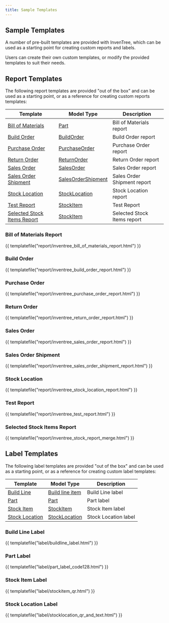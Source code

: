 ```yaml
---
title: Sample Templates
---
```


## Sample Templates

A number of pre-built templates are provided with InvenTree, which can be used as a starting point for creating custom reports and labels.

Users can create their own custom templates, or modify the provided templates to suit their needs.

## Report Templates

The following report templates are provided "out of the box" and can be used as a starting point, or as a reference for creating custom reports templates:

| Template | Model Type | Description |
| --- | --- | --- |
| [Bill of Materials](#bill-of-materials-report) | [Part](../part/index.md) | Bill of Materials report |
| [Build Order](#build-order) | [BuildOrder](../manufacturing/build.md) | Build Order report |
| [Purchase Order](#purchase-order) | [PurchaseOrder](../purchasing/purchase_order.md) | Purchase Order report |
| [Return Order](#return-order) | [ReturnOrder](../sales/return_order.md) | Return Order report |
| [Sales Order](#sales-order) | [SalesOrder](../sales/sales_order.md) | Sales Order report |
| [Sales Order Shipment](#sales-order-shipment) | [SalesOrderShipment](../sales/sales_order.md) | Sales Order Shipment report |
| [Stock Location](#stock-location) | [StockLocation](../stock/index.md#stock-location) | Stock Location report |
| [Test Report](#test-report) | [StockItem](../stock/index.md#stock-item) | Test Report |
| [Selected Stock Items Report](#selected-stock-items-report) | [StockItem](../stock/index.md#stock-item) | Selected Stock Items report |


### Bill of Materials Report

{{ templatefile("report/inventree_bill_of_materials_report.html") }}

### Build Order

{{ templatefile("report/inventree_build_order_report.html") }}

### Purchase Order

{{ templatefile("report/inventree_purchase_order_report.html") }}

### Return Order

{{ templatefile("report/inventree_return_order_report.html") }}

### Sales Order

{{ templatefile("report/inventree_sales_order_report.html") }}

### Sales Order Shipment

{{ templatefile("report/inventree_sales_order_shipment_report.html") }}

### Stock Location

{{ templatefile("report/inventree_stock_location_report.html") }}

### Test Report

{{ templatefile("report/inventree_test_report.html") }}

### Selected Stock Items Report

{{ templatefile("report/inventree_stock_report_merge.html") }}

## Label Templates

The following label templates are provided "out of the box" and can be used as a starting point, or as a reference for creating custom label templates:

| Template | Model Type | Description |
| --- | --- | --- |
| [Build Line](#build-line-label) | [Build line item](../manufacturing/build.md) | Build Line label |
| [Part](#part-label) | [Part](../part/index.md) | Part label |
| [Stock Item](#stock-item-label) | [StockItem](../stock/index.md#stock-item) | Stock Item label |
| [Stock Location](#stock-location-label) | [StockLocation](../stock/index.md#stock-location) | Stock Location label |

### Build Line Label

{{ templatefile("label/buildline_label.html") }}

### Part Label

{{ templatefile("label/part_label_code128.html") }}

### Stock Item Label

{{ templatefile("label/stockitem_qr.html") }}

### Stock Location Label

{{ templatefile("label/stocklocation_qr_and_text.html") }}

